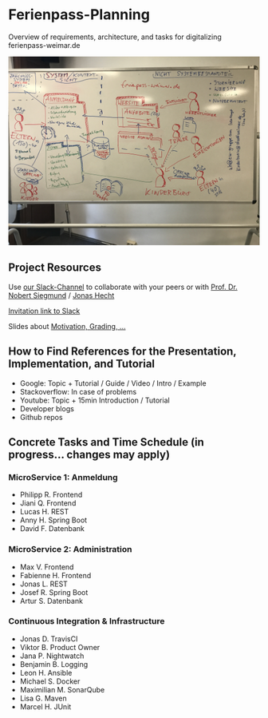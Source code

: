 # Ferienpass-Planning
Overview of requirements, architecture, and tasks for digitalizing ferienpass-weimar.de

![Requirements collected via Arch42](arch42.JPG)

## Project Resources

Use [our Slack-Channel](https://digital-bauhaus.slack.com) to collaborate with your peers or with [Prof. Dr. Nobert Siegmund](https://twitter.com/Norbsen) / [Jonas Hecht](https://twitter.com/jonashackt)

[Invitation link to Slack](https://join.slack.com/t/digital-bauhaus/shared_invite/enQtMjYxNzcyMjI5Nzk4LWNlNTc1MTljZDcyOWJjYjM1NmFiZDMyMDM3ZjI0MTRmZGFlOTk1MDY1ODZiM2MxNDY4NTBlM2JiYzQ5OGU3NDg)

Slides about [Motivation, Grading, ...](/slides/1_motivation.pdf)

## How to Find References for the Presentation, Implementation, and Tutorial
- Google: Topic + Tutorial / Guide / Video / Intro / Example
- Stackoverflow: In case of problems
- Youtube: Topic + 15min Introduction / Tutorial
- Developer blogs
- Github repos

## Concrete Tasks and Time Schedule (in progress... changes may apply)

### MicroService 1: Anmeldung
- Philipp	R. Frontend
- Jiani	Q. Frontend
- Lucas	H. REST
- Anny	H. Spring Boot
- David	F. Datenbank

### MicroService 2: Administration
- Max	V. Frontend
- Fabienne	H. Frontend
- Jonas	L. REST
- Josef	R. Spring Boot
- Artur	S. Datenbank

### Continuous Integration & Infrastructure
- Jonas	D. TravisCI
- Viktor	B. Product Owner
- Jana	P. Nightwatch
- Benjamin	B. Logging
- Leon	H. Ansible
- Michael	S. Docker
- Maximilian	M. SonarQube
- Lisa	G. Maven
- Marcel	H. JUnit

